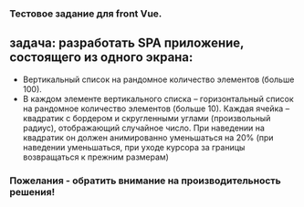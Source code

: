 ### Тестовое задание для front Vue.

## задача: разработать SPA приложение, состоящего из одного экрана:

- Вертикальный список на рандомное количество элементов (больше 100).
- В каждом элементе вертикального списка – горизонтальный список на рандомное количество элементов (больше 10). Каждая ячейка – квадратик с бордером и скругленными углами (произвольный радиус), отображающий случайное число. При наведении на квадратик он должен анимированно уменьшаться на 20% (при наведении уменьшаться, при уходе курсора за границы возвращаться к прежним размерам)

### Пожелания - обратить внимание на производительность решения!
